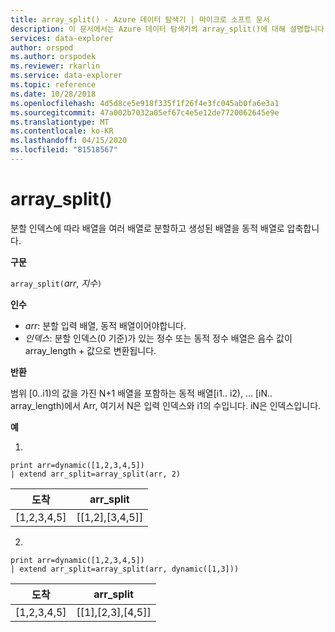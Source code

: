 ```yaml
---
title: array_split() - Azure 데이터 탐색기 | 마이크로 소프트 문서
description: 이 문서에서는 Azure 데이터 탐색기의 array_split()에 대해 설명합니다.
services: data-explorer
author: orspod
ms.author: orspodek
ms.reviewer: rkarlin
ms.service: data-explorer
ms.topic: reference
ms.date: 10/28/2018
ms.openlocfilehash: 4d5d8ce5e918f335f1f26f4e3fc045ab0fa6e3a1
ms.sourcegitcommit: 47a002b7032a05ef67c4e5e12de7720062645e9e
ms.translationtype: MT
ms.contentlocale: ko-KR
ms.lasthandoff: 04/15/2020
ms.locfileid: "81518567"
---
```

# <a name="array_split"></a>array_split()

분할 인덱스에 따라 배열을 여러 배열로 분할하고 생성된 배열을 동적 배열로 압축합니다.

**구문**

`array_split(`*arr*, *지수*`)`

**인수**

* *arr*: 분할 입력 배열, 동적 배열이어야합니다.
* *인덱스*: 분할 인덱스(0 기준)가 있는 정수 또는 동적 정수 배열은 음수 값이 array_length + 값으로 변환됩니다.

**반환**

범위 [0..i1)의 값을 가진 N+1 배열을 포함하는 동적 배열[i1.. i2), ... [iN.. array_length)에서 Arr, 여기서 N은 입력 인덱스와 i1의 수입니다. iN은 인덱스입니다.

**예**

1.
```kusto
print arr=dynamic([1,2,3,4,5]) 
| extend arr_split=array_split(arr, 2)
```
|도착|arr_split|
|---|---|
|[1,2,3,4,5]|[[1,2],[3,4,5]]|



2.
```kusto
print arr=dynamic([1,2,3,4,5]) 
| extend arr_split=array_split(arr, dynamic([1,3]))
```
|도착|arr_split|
|---|---|
|[1,2,3,4,5]|[[1],[2,3],[4,5]]|